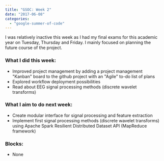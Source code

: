 ```yaml
---
title: "GSOC: Week 2"
date: "2017-06-08"
categories: 
  - "google-summer-of-code"
---
```


I was relatively inactive this week as I had my final exams for this academic year on Tuesday, Thursday and Friday. I mainly focused on planning the future course of the project.  
  

### What I did this week:

- Improved project management by adding a project management "Kanban" board to the github project with an "Agile" to-do list of plans
- Explored workflow deployment possibilities
- Read about EEG signal processing methods (discrete wavelet transforms)

### What I aim to do next week:

- Create modular interface for signal processing and feature extraction
- Implement first signal processing methods (discrete wavelet transforms) using Apache Spark Resilient Distributed Dataset API (MapReduce framework)

### Blocks:

- None
